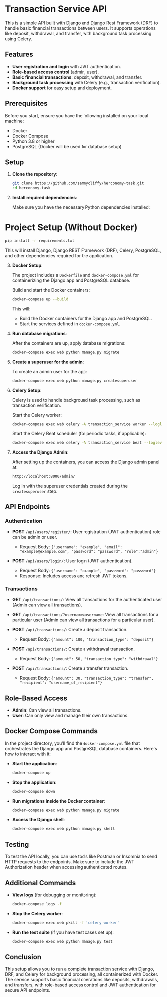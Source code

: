 # Transaction Service API

This is a simple API built with Django and Django Rest Framework (DRF) to handle basic financial transactions between users. It supports operations like deposit, withdrawal, and transfer, with background task processing using Celery.

## Features

- **User registration and login** with JWT authentication.
- **Role-based access control** (admin, user).
- **Basic financial transactions**: deposit, withdrawal, and transfer.
- **Background task processing** with Celery (e.g., transaction verification).
- **Docker support** for easy setup and deployment.

## Prerequisites

Before you start, ensure you have the following installed on your local machine:

- Docker
- Docker Compose
- Python 3.8 or higher
- PostgreSQL (Docker will be used for database setup)

## Setup

1. **Clone the repository**:

   ```bash
   git clone https://github.com/sammycliffy/herconomy-task.git
   cd herconomy-task
   ```

2. **Install required dependencies**:

   Make sure you have the necessary Python dependencies installed:

# Project Setup (Without Docker)

```bash
pip install -r requirements.txt
```

This will install Django, Django REST Framework (DRF), Celery, PostgreSQL, and other dependencies required for the application.

3. **Docker Setup**:

   The project includes a `Dockerfile` and `docker-compose.yml` for containerizing the Django app and PostgreSQL database.

   Build and start the Docker containers:

   ```bash
   docker-compose up --build
   ```

   This will:

   - Build the Docker containers for the Django app and PostgreSQL.
   - Start the services defined in `docker-compose.yml`.

4. **Run database migrations**:

   After the containers are up, apply database migrations:

   ```bash
   docker-compose exec web python manage.py migrate
   ```

5. **Create a superuser for the admin**:

   To create an admin user for the app:

   ```bash
   docker-compose exec web python manage.py createsuperuser
   ```

6. **Celery Setup**:

   Celery is used to handle background task processing, such as transaction verification.

   Start the Celery worker:

   ```bash
   docker-compose exec web celery -A transaction_service worker --loglevel=info
   ```

   Start the Celery Beat scheduler (for periodic tasks, if applicable):

   ```bash
   docker-compose exec web celery -A transaction_service beat --loglevel=info
   ```

7. **Access the Django Admin**:

   After setting up the containers, you can access the Django admin panel at:

   ```bash
   http://localhost:8000/admin/
   ```

   Log in with the superuser credentials created during the `createsuperuser` step.

## API Endpoints

### Authentication

- **POST** `/api/users/register/`: User registration (JWT authentication) role can be admin or user.

  - Request Body: `{"username": "example", "email": "example@example.com", "password": "password", "role":"admin"}`

- **POST** `/api/users/login/`: User login (JWT authentication).
  - Request Body: `{"username": "example", "password": "password"}`
  - Response: Includes access and refresh JWT tokens.

### Transactions

- **GET** `/api/transactions/`: View all transactions for the authenticated user (Admin can view all transactions).
- **GET** `/api/transactions/?username=username`: View all transactions for a particular user (Admin can view all transactions for a particular user).

- **POST** `/api/transactions/`: Create a deposit transaction.
  - Request Body: `{"amount": 100, "transaction_type": "deposit"}`
- **POST** `/api/transactions/`: Create a withdrawal transaction.
  - Request Body: `{"amount": 50, "transaction_type": "withdrawal"}`
- **POST** `/api/transactions/`: Create a transfer transaction.
  - Request Body: `{"amount": 30, "transaction_type": "transfer", "recipient": "username_of_recipient"}`

## Role-Based Access

- **Admin**: Can view all transactions.
- **User**: Can only view and manage their own transactions.

## Docker Compose Commands

In the project directory, you’ll find the `docker-compose.yml` file that orchestrates the Django app and PostgreSQL database containers. Here's how to interact with it:

- **Start the application**:

  ```bash
  docker-compose up
  ```

- **Stop the application**:

  ```bash
  docker-compose down
  ```

- **Run migrations inside the Docker container**:

  ```bash
  docker-compose exec web python manage.py migrate
  ```

- **Access the Django shell**:

  ```bash
  docker-compose exec web python manage.py shell
  ```

## Testing

To test the API locally, you can use tools like Postman or Insomnia to send HTTP requests to the endpoints. Make sure to include the JWT Authorization header when accessing authenticated routes.

## Additional Commands

- **View logs** (for debugging or monitoring):

  ```bash
  docker-compose logs -f
  ```

- **Stop the Celery worker**:

  ```bash
  docker-compose exec web pkill -f 'celery worker'
  ```

- **Run the test suite** (if you have test cases set up):

  ```bash
  docker-compose exec web python manage.py test
  ```

## Conclusion

This setup allows you to run a complete transaction service with Django, DRF, and Celery for background processing, all containerized with Docker. The service supports basic financial operations like deposits, withdrawals, and transfers, with role-based access control and JWT authentication for secure API endpoints.
